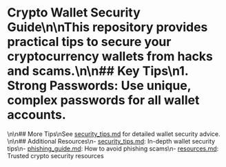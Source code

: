 # Crypto Wallet Security Guide\n\nThis repository provides practical tips to secure your cryptocurrency wallets from hacks and scams.\n\n## Key Tips\n1. **Strong Passwords**: Use unique, complex passwords for all wallet accounts.
\n\n## More Tips\nSee [security_tips.md](security_tips.md) for detailed wallet security advice.
\n\n## Additional Resources\n- [security_tips.md](security_tips.md): In-depth wallet security tips\n- [phishing_guide.md](phishing_guide.md): How to avoid phishing scams\n- [resources.md](resources.md): Trusted crypto security resources
